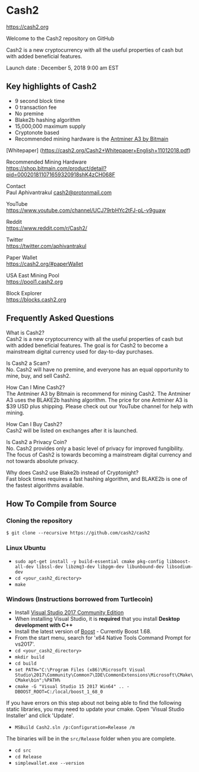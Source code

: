# Cash2

https://cash2.org

Welcome to the Cash2 repository on GitHub

Cash2 is a new cryptocurrency with all the useful properties of cash but with added beneficial features.

Launch date : December 5, 2018 9:00 am EST

## Key highlights of Cash2
- 9 second block time
- 0 transaction fee
- No premine
- Blake2b hashing algorithm
- 15,000,000 maximum supply
- Cryptonote based
- Recommended mining hardware is the [Antminer A3 by Bitmain](https://shop.bitmain.com/product/detail?pid=000201811071659320918shK4zCH068F)

[Whitepaper] (https://cash2.org/Cash2+Whitepaper+English+11012018.pdf)

Recommended Mining Hardware  
https://shop.bitmain.com/product/detail?pid=000201811071659320918shK4zCH068F

Contact  
Paul Aphivantrakul
cash2@protonmail.com

YouTube  
https://www.youtube.com/channel/UCJ79rbHYc2tFJ-pL-v9guaw

Reddit  
https://www.reddit.com/r/Cash2/

Twitter  
https://twitter.com/aphivantrakul

Paper Wallet  
https://cash2.org/#paperWallet

USA East Mining Pool  
https://pool1.cash2.org

Block Explorer  
https://blocks.cash2.org

## Frequently Asked Questions

What is Cash2?  
Cash2 is a new cryptocurrency with all the useful properties of cash but with added beneficial features.
The goal is for Cash2 to become a mainstream digital currency used for day-to-day purchases.

Is Cash2 a Scam?  
No. Cash2 will have no premine, and everyone has an equal opportunity to mine, buy, and sell Cash2.

How Can I Mine Cash2?  
The Antminer A3 by Bitmain is recommend for mining Cash2.
The Antminer A3 uses the BLAKE2b hashing algorithm.
The price for one Antminer A3 is $39 USD plus shipping.
Please check out our YouTube channel for help with mining.

How Can I Buy Cash2?  
Cash2 will be listed on exchanges after it is launched.

Is Cash2 a Privacy Coin?  
No. Cash2 provides only a basic level of privacy for improved fungibility.
The focus of Cash2 is towards becoming a mainstream digital currency and not towards absolute privacy.

Why does Cash2 use Blake2b instead of Cryptonight?  
Fast block times requires a fast hashing algorithm, and BLAKE2b is one of the fastest algorithms available.

## How To Compile from Source

### Cloning the repository

`$ git clone --recursive https://github.com/cash2/cash2`

### Linux Ubuntu

- `sudo apt-get install -y build-essential cmake pkg-config libboost-all-dev libssl-dev libzmq3-dev libpgm-dev libunbound-dev libsodium-dev`
- `cd <your_cash2_directory>`
- `make`

### Windows (Instructions borrowed from Turtlecoin)

- Install [Visual Studio 2017 Community Edition](https://www.visualstudio.com/thank-you-downloading-visual-studio/?sku=Community&rel=15&page=inlineinstall)
- When installing Visual Studio, it is **required** that you install **Desktop development with C++**
- Install the latest version of [Boost](https://bintray.com/boostorg/release/download_file?file_path=1.68.0%2Fbinaries%2Fboost_1_68_0-msvc-14.1-64.exe) - Currently Boost 1.68.
- From the start menu, search for 'x64 Native Tools Command Prompt for vs2017'.
- `cd <your_cash2_directory>`
- `mkdir build`
- `cd build`
- `set PATH="C:\Program Files (x86)\Microsoft Visual Studio\2017\Community\Common7\IDE\CommonExtensions\Microsoft\CMake\CMake\bin";%PATH%`
- `cmake -G "Visual Studio 15 2017 Win64" .. -DBOOST_ROOT=C:/local/boost_1_68_0`

If you have errors on this step about not being able to find the following static libraries, you may need to update your cmake. Open 'Visual Studio Installer' and click 'Update'.

- `MSBuild Cash2.sln /p:Configuration=Release /m`

The binaries will be in the `src/Release` folder when you are complete.

- `cd src`
- `cd Release`
- `simplewallet.exe --version`